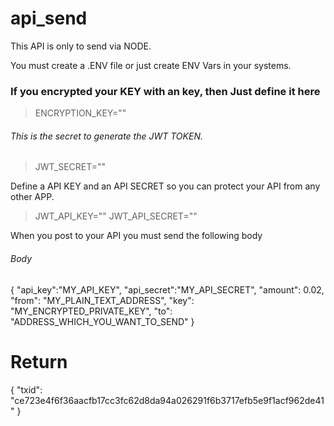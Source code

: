 # api_send
This API is only to send via NODE.

You must create a .ENV file or just create ENV Vars in your systems.

### If you encrypted your KEY with an key, then Just define it here
> ENCRYPTION_KEY=""

###### This is the secret to generate the JWT TOKEN.
> JWT_SECRET=""

Define a API KEY and an API SECRET so you can protect your API from any other APP.
> JWT_API_KEY=""
> JWT_API_SECRET=""

When you post to your API you must send the following body
###### Body
{
	"api_key":"MY_API_KEY",
	"api_secret":"MY_API_SECRET",
    	"amount": 0.02,
    	"from": "MY_PLAIN_TEXT_ADDRESS",
    	"key": "MY_ENCRYPTED_PRIVATE_KEY",
    	"to": "ADDRESS_WHICH_YOU_WANT_TO_SEND"
}
# Return
{
    "txid": "ce723e4f6f36aacfb17cc3fc62d8da94a026291f6b3717efb5e9f1acf962de41"
}
